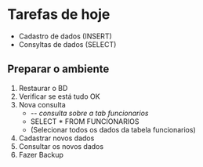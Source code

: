 # Tarefas de hoje

- Cadastro de dados (INSERT)
- Consyltas de dados (SELECT)

## Preparar o ambiente
1. Restaurar o BD
2. Verificar se está tudo OK
3. Nova consulta
   - *-- consulta sobre a tab funcionarios*
   - SELECT * FROM FUNCIONARIOS
   - (Selecionar todos os dados da tabela funcionarios)
4. Cadastrar novos dados
5. Consultar os novos dados
6. Fazer Backup
